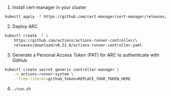 1. Install cert-manager in your cluster
```bash
kubectl apply -f https://github.com/cert-manager/cert-manager/releases/download/v1.8.2/cert-manager.yaml
```

2. Deploy ARC
```bash
kubectl create -f \
	https://github.com/actions/actions-runner-controller/\
	releases/download/v0.22.0/actions-runner-controller.yaml
```

3. Generate a Personal Access Token (PAT) for ARC to authenticate with GitHub
```bash
kubectl create secret generic controller-manager \
    -n actions-runner-system \
    --from-literal=github_token=REPLACE_YOUR_TOKEN_HERE
```

4. `./run.sh`
